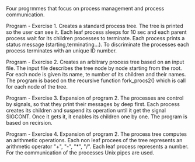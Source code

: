 Four progrmmes that focus on process management and process communication.

Program - Exercise 1.
  Creates a standard process tree. The tree is printed so the user can see it. Each leaf process sleeps for 10 sec and each parent         process wait for its children processes to terminate. Each process prints a status message (starting,terminating...). To discriminate the processes each process terminates with an unique ID number.
  
Program - Exercise 2.
  Creates an arbitrary process tree based on an input file. The input file describes the tree node by node starting from the root.
  For each node is given its name, te number of its children and their names. The program is based on the recursive function fork_procs2()   which is call for each node of the tree.
  
Program - Exercise 3.
  Expansion of program 2. The processes are control by signals, so that they print their messages by deep first. Each process creates its   children and suspend its operation until it get the signal SIGCONT. Once it gets it, it enables its children one by one. The program is   based on recirsion.  
 
Program - Exercise 4. 
  Expansion of program 2. The process tree computes an arithmetic operations. Each non leaf procees of the tree represents an arithmetic     operator "+", "-", "*", "/". Each leaf process represents a number. For the communication of the processes Unix pipes are used.
  
  
